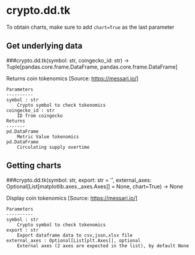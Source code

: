 # crypto.dd.tk

To obtain charts, make sure to add `chart=True` as the last parameter

## Get underlying data 
###crypto.dd.tk(symbol: str, coingecko_id: str) -> Tuple[pandas.core.frame.DataFrame, pandas.core.frame.DataFrame]

Returns coin tokenomics
    [Source: https://messari.io/]

    Parameters
    ----------
    symbol : str
        Crypto symbol to check tokenomics
    coingecko_id : str
        ID from coingecko
    Returns
    -------
    pd.DataFrame
        Metric Value tokenomics
    pd.DataFrame
        Circulating supply overtime

## Getting charts 
###crypto.dd.tk(symbol: str, export: str = '', external_axes: Optional[List[matplotlib.axes._axes.Axes]] = None, chart=True) -> None

Display coin tokenomics
    [Source: https://messari.io/]

    Parameters
    ----------
    symbol : str
        Crypto symbol to check tokenomics
    export : str
        Export dataframe data to csv,json,xlsx file
    external_axes : Optional[List[plt.Axes]], optional
        External axes (2 axes are expected in the list), by default None
